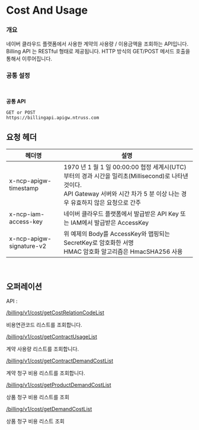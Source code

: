 Cost And Usage 
=========

<h3>개요</h3>

네이버 클라우드 플랫폼에서 사용한 계약의 사용량 / 이용금액을 조회하는 API입니다. Billing API 는 RESTful 형태로 제공됩니다. HTTP 방식의 GET/POST 메서드 호출을 통해서 이루어집니다.

<h3>공통 설정</h3>

<br>

**공통 API** 

<div class="code-toolbar"><pre class="  language-http"><code data-language="http" class="  language-http">GET or POST
<span class="token header-name keyword">https:</span>//billingapi.apigw.ntruss.com
</code></pre><div class="toolbar">

## 요청 헤더

<table>
 <thead>
  <tr>
   <th>헤더명</th>
   <th>설명</th>
  </tr>
 </thead>
 <tbody>
  <tr>
   <td>x-ncp-apigw-timestamp</td>
   <td>1970 년 1 월 1 일 00:00:00 협정 세계시(UTC)부터의 경과 시간을 밀리초(Millisecond)로 나타낸 것이다.<br data-tomark-pass="">API Gateway 서버와 시간 차가 5 분 이상 나는 경우 유효하지        않은 요청으로 간주</td>
  </tr>
  <tr>
   <td>x-ncp-iam-access-key</td>
   <td>네이버 클라우드 플랫폼에서 발급받은 API Key 또는 IAM에서 발급받은 AccessKey</td>
  </tr>
  <tr>
   <td>x-ncp-apigw-signature-v2</td>
   <td>위 예제의 Body를 AccessKey와 맵핑되는 SecretKey로 암호화한 서명<br data-tomark-pass="">HMAC 암호화 알고리즘은 HmacSHA256 사용</td>
  </tr>
  </tbody>
</table>

<br>
 
## 오퍼레이션

API :
 
[/billing/v1/cost/getCostRelationCodeList](getCostRelationCodeList)

비용연관코드 리스트를 조회합니다.
 
[/billing/v1/cost/getContractUsageList](getContractUsageList.md)
 
계약 사용량 리스트를 조회합니다.
 
[/billing/v1/cost/getContractDemandCostList](getContractDemandCostList.md)

계약 청구 비용 리스트를 조회합니다.

[/billing/v1/cost/getProductDemandCostList](https://github.com/openstack9332/billing/blob/main/getProductDemandCostList.md)
 
상품 청구 비용 리스트를 조회
 
[/billing/v1/cost/getDemandCostList](getDemandCostList.md)
 
상품 청구 비용 리스트 조회

 
 
 
 
 
 
 
 
 
 
 
 
 
 
 
 
 
 
 
 
 
 
 
 
 
 
 
 
 


 
 

